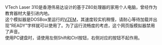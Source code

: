 VTech Laser 310是香港伟易达设计的基于Z80处理器的家用个人电脑，曾经作为教育器材大量引进内地。  
这个模拟器是DOSBox里运行的[VZEM](http://intertek00.customer.netspace.net.au/vz200/index_files/Page316.htm)，其速度较实机稍慢，请耐心等待加载并出现“READY”字样就可以使用了。为了运行流畅度的考虑，这个网页版模拟器禁用了声音。  
使用PC键盘时，请使用左侧Shift和Ctrl按钮，右侧对应的按钮不起作用。